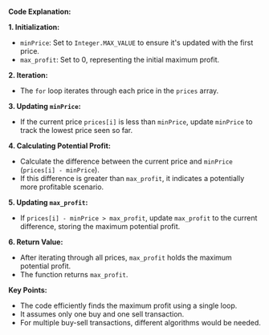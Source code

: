
**Code Explanation:**

**1. Initialization:**

- `minPrice`: Set to `Integer.MAX_VALUE` to ensure it's updated with the first price.
- `max_profit`: Set to 0, representing the initial maximum profit.

**2. Iteration:**

- The `for` loop iterates through each price in the `prices` array.

**3. Updating `minPrice`:**

- If the current price `prices[i]` is less than `minPrice`, update `minPrice` to track the lowest price seen so far.

**4. Calculating Potential Profit:**

- Calculate the difference between the current price and `minPrice` (`prices[i] - minPrice`).
- If this difference is greater than `max_profit`, it indicates a potentially more profitable scenario.

**5. Updating `max_profit`:**

- If `prices[i] - minPrice > max_profit`, update `max_profit` to the current difference, storing the maximum potential profit.

**6. Return Value:**

- After iterating through all prices, `max_profit` holds the maximum potential profit.
- The function returns `max_profit`.

**Key Points:**

- The code efficiently finds the maximum profit using a single loop.
- It assumes only one buy and one sell transaction.
- For multiple buy-sell transactions, different algorithms would be needed.
